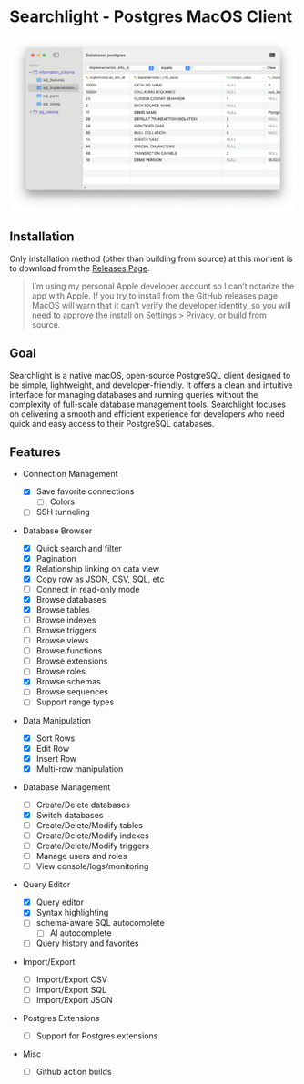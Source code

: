 # Searchlight - Postgres MacOS Client

![Screenshot of Searchlight](./docs/screenshot1.png)

## Installation

Only installation method (other than building from source) at this moment is to download from the [Releases Page](https://github.com/ravelantunes/Searchlight/releases).

> I’m using my personal Apple developer account so I can’t notarize the app with Apple. If you try to install from the GitHub releases page MacOS will warn that it can’t verify the developer identity, so you will need to approve the install on Settings > Privacy, or build from source.

## Goal

Searchlight is a native macOS, open-source PostgreSQL client designed to be simple, lightweight, and developer-friendly. It offers a clean and intuitive interface for managing databases and running queries without the complexity of full-scale database management tools. Searchlight focuses on delivering a smooth and efficient experience for developers who need quick and easy access to their PostgreSQL databases.

## Features

- Connection Management
  - [x] Save favorite connections
    - [ ] Colors
  - [ ] SSH tunneling
- Database Browser

  - [x] Quick search and filter
  - [x] Pagination
  - [x] Relationship linking on data view
  - [x] Copy row as JSON, CSV, SQL, etc
  - [ ] Connect in read-only mode
  - [x] Browse databases
  - [x] Browse tables
  - [ ] Browse indexes
  - [ ] Browse triggers
  - [ ] Browse views
  - [ ] Browse functions
  - [ ] Browse extensions
  - [ ] Browse roles
  - [x] Browse schemas
  - [ ] Browse sequences
  - [ ] Support range types

- Data Manipulation
  - [x] Sort Rows
  - [x] Edit Row
  - [x] Insert Row
  - [x] Multi-row manipulation
- Database Management

  - [ ] Create/Delete databases
  - [x] Switch databases
  - [ ] Create/Delete/Modify tables
  - [ ] Create/Delete/Modify indexes
  - [ ] Create/Delete/Modify triggers
  - [ ] Manage users and roles
  - [ ] View console/logs/monitoring

- Query Editor
  - [x] Query editor
  - [x] Syntax highlighting
  - [ ] schema-aware SQL autocomplete
    - [ ] AI autocomplete
  - [ ] Query history and favorites
- Import/Export
  - [ ] Import/Export CSV
  - [ ] Import/Export SQL
  - [ ] Import/Export JSON
- Postgres Extensions
  - [ ] Support for Postgres extensions
- Misc
  - [ ] Github action builds
